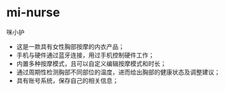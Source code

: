 # mi-nurse
咪小护
- 这是一款具有女性胸部按摩的内衣产品；
- 手机与硬件通过蓝牙连接，用过手机控制硬件工作；
- 内置多种按摩模式，且可以自定义编辑按摩模式和时长；
- 通过周期性检测胸部不同部位的温度，进而给出胸部的健康状态及调整建议；
- 具有账号系统，保存自己的相关信息；
